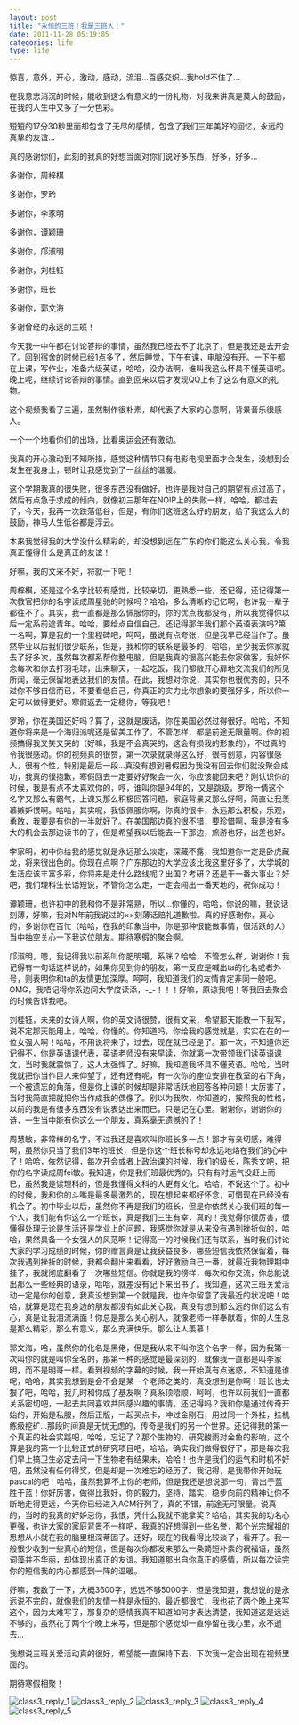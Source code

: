 ```yaml
---
layout: post
title: "永恒的三班！我是三班人！"
date: 2011-11-28 05:19:05
categories: life
type: life
---
```


惊喜，意外，开心，激动，感动，流泪...百感交织...我hold不住了...

在我意志消沉的时候，能收到这么有意义的一份礼物，对我来讲真是莫大的鼓励，在我的人生中又多了一分色彩。

短短的17分30秒里面却包含了无尽的感情，包含了我们三年美好的回忆，永远的真挚的友谊...

真的感谢你们，此刻的我真的好想当面对你们说好多东西，好多，好多...

多谢你，周梓棋

多谢你，罗玲

多谢你，李家明

多谢你，谭颖珊

多谢你，邝淑明

多谢你，刘桂钰

多谢你，班长

多谢你，郭文海

多谢曾经的永远的三班！

今天我一中午都在讨论答辩的事情，虽然我已经去不了北京了，但是我还是去开会了。回到宿舍的时候已经1点多了，然后睡觉，下午有课，电脑没有开。一下午都在上课，写作业，准备六级英语，哈哈，没办法啊，谁叫我这么杯具不懂英语呢。晚上呢，继续讨论答辩的事情。直到回来以后才发现QQ上有了这么有意义的礼物。

这个视频我看了三遍，虽然制作很朴素，却代表了大家的心意啊，背景音乐很感人。

一个一个地看你们的出场，比看奥运会还有激动。

我真的开心激动到不知所措，感觉这种情节只有电影电视里面才会发生，没想到会发生在我身上，顿时让我感觉到了一丝丝的温暖。

这个学期我真的很失败，很多东西没有做好，也许是我对自己的期望有点过高了，然后有点急于求成的倾向，就像初三那年在NOIP上的失败一样，哈哈，都过去了，今天，我再一次跌落低谷，但是，有你们这班这么好的朋友，给了我这么大的鼓励，神马人生低谷都是浮云。

本来我觉得我的大学没什么精彩的，却没想到远在广东的你们能这么关心我，令我真正懂得什么是真正的友谊！

好嘛，我的文采不好，将就一下吧！

周梓棋，还是这个名字比较有感觉，比较亲切，更熟悉一些，还记得，还记得第一次教官把你的名字读成周星驰的时候吗？哈哈，多么清晰的记忆啊，也许我一辈子都往不了。其实，我一直都是那么佩服你的，你的优点我都没有，所以我觉得你以后一定系前途青年。哈哈，要给点自信自己，还记得那年我们那个英语表演吗?第一名啊，算是我的一个里程碑吧，呵呵，虽说有点夸张，但是我早已经当作了。虽然毕业以后我们很少联系，但是，我和你的联系是最多的，哈哈，至少我去你家就去了好多次，虽然每次都系帮你整电脑，但是我真的很高兴能去你家做客，我好怀念每次和你去打羽毛球，出来聊天，一起吃饭，我们都敞开心扉地交流我们的所见所闻，毫无保留地表达我们的友情。在此，我想对你说，其实你也很优秀的，只不过你不够自信而已，不要看低自己，你真正的实力比你想象的要强好多，所以你一定可以做得更好。寒假返去一定稳你，等我吧！

罗玲，你在美国还好吗？算了，这就是废话，你在美国必然过得很好。哈哈，不知道你将来是一个海归派呢还是留美工作了，不管怎样，都是前途无限量啊。你的视频搞得我又笑又哭的（好嘛，我是不会真哭的，这会有损我的形象的），不过真的令我很感动。你的视频真的很赞，第一次录就录得这么好，很有创意，内容很感人，很有个性，特别是最后一段...真没有想到暑假因为我没有回去你们就没聚会成功，我真的很抱歉，寒假回去一定要好好聚会一次，你应该能回来吧？刚认识你的时候，我是有点不太喜欢你的，哼，谁叫你是94年的，又是跳级，罗玲一倩这个名字又那么有霸气，上课又那么积极回答问题，家庭背景又那么好啊，简直让我羡慕嫉妒恨啊。哈哈，其实呢，我很佩服你啊，你真的很牛，永远那么积极，乐观，勇敢，我要是有你的一半就好了。在美国那边真的很不错，要珍惜啊，我是没有多大的机会去那边读书的了，但是希望我以后能去一下那边，旅游也好，出差也好。

李家明，初中你给我的感觉就是永远那么淡定，深藏不露，我知道你一定是卧虎藏龙，将来很出色的。你现在点啊？广东那边的大学应该比我这里好多了，大学城的生活应该丰富多彩，你将来是走什么路线呢？出国？考研？还是干一番大事业？好吧，我们理科生长话短说，不管你怎么走，一定会闯出一番天地的，祝你成功！

谭颖珊，也许初中的我和你不是非常熟，所以...你懂的，哈哈，你说的嘛，我说话刻薄，好嘛，我对N年前我说过的××刻薄话赔礼道歉啦。真的好感谢你，真心的，多谢你在百忙（哈哈，在我的印象当中，你是那种很能做事情，很活跃的人）当中抽空关心一下我这位朋友。期待寒假的聚会啊。

邝淑明，嗯，我记得我以前系叫你肥明噶，系咪？哈哈，不管怎么样，谢谢你！我记得有一句话这样说的，如果你见到你的朋友，第一反应是喊出ta的化名或者外号，则表明你和ta的友情更加深厚。呵呵，我知道我们的友情肯定非同一般吧。OMG，我唔记得你系边间大学度读添，-_-！！！好嘛，原谅我吧！等我回去聚会的时候告诉我吧。

刘桂钰，未来的女诗人啊，你的英文诗很赞，很有文采，希望那天能教一下我写，说不定那天能用上，哈哈，你懂的。你知道吗，你给我的感觉就是，实实在在的一位女强人啊！哈哈，不用说将来了，过去，现在就已经是了。那一次，不知道你还记得不，你是英语课代表，英语老师没有来早读，你就第一次带领我们读英语课文，当时我就震惊了，这人太强悍了。好嘛，我知道我杯具不懂英语。哈哈，当时我就把你当作巨人来仰望了，还有还有呢，有一次你的座位安排在教室的右下角，一个被遗忘的角落，但是你上课的时候却是非常活跃地回答各种问题！太厉害了，当时我简直把就把你当作成我的偶像了。别以为我吹，你知道的，按照我的性格，以前的我是有很多东西没有说表达出来而已，只是记在心里。谢谢你，谢谢你的诗，一生当中能有你这么一个朋友，真系毫无遗憾的了！

周慧敏，非常棒的名字，不过我还是喜欢叫你班长多一点！那才有亲切感，难得啊，虽然你只当了我们3年的班长，但是你这个班长称号却永远地烙在我们的心中了！哈哈，依然记得，每次开会或者上政治课的时候，我们的级长，陈秀文吧，把你的名字读成周fei敏。我知道，你是我们班最优秀的，只有有时运气没赶上而已，虽然我是读理科的，但是我懂得文科的人更有文化。哈哈，不说这个了。初中的时候，我和你的斗嘴是最多最激烈的，现在想起来都好怀念，可惜现在已经没有机会了。初中毕业以后，虽然你不再是我们的班长，但是你依然关心我们班的每一个人，我们能有你这么一个班长，真是我们三生有幸，真的！我觉得你很厉害，很懂得处理无论是生活还是学业上的问题，我感觉你就是从来没有遇到挫折似的，哈哈，果然具备一个女强人的风范啊！记得高一的时候我们还有联系，当时我们讨论大家的学习成绩的时候，你的赠言真是让我获益良多，哪些短信我依然保留着，每次我遇到挫折的时候，我都会翻出来看看，好好激励自己一番，就最近我物理期中挂了，我就彻底翻看了一次哪些短信。你就是我的榜样，每次和你交流，你总能说出那么一些经典的语录，哈哈，就差没有记下来出书了。我知道，这次三班关爱活动一定是你的创意，我真没想到第一个就是我，也许你留意了我最近的状况吧！哈哈，就算是现在我身边的朋友都没有如此关心我，真没有想到那么远的你们这么有心，真是让我泪流满面！你总是那么关心别人，就像老师一样奉献着，你的人生总是那么精彩，那么有意义，那么充满快乐，那么让人羡慕！

郭文海，哈，虽然你的化名是黑佬，但是我从来不叫你这个名字一样，因为我第一次叫你的就是叫你全名的，那第一种的感觉是最深刻的，就像我一直都是叫李家明，而不是明哥一样。看到视频的字幕的时候，我一开始真有点迷惑，不知道是谁呢，哈哈，其实我想到是会不会是某一个老师之类的，真没想到是你啊！班长也太狠了吧，哈哈，我几时和你成了基友啊？真系顶唔顺，呵呵，也许以前我们一直都关系密切吧，一起去共同喜欢共同感兴趣的事情。还记得吗？我和你是通过传奇开始的，开始是私服，然后正版，一起买点卡，冲过金刚石，用过同一个外挂，挂机练级挖矿...那段时间真是无忧无虑的，传奇是我们的另一个世界。还记得我的第一个真正的社会实践吧，哈哈，忘记了？那个生物的，研究酸雨对金鱼的影响，这个算是我的第一个比较正式的研究项目吧，哈哈，确实我们做得很好了，那是每次我们早上搞卫生必定去问一下生物老有结果未，哈哈！也许是我们的运气和时机不好吧，虽然没有任何得奖，但是却是一次难忘的经历了。我记得，是我带你开始玩pascal的吧！哈哈，虽然我算不上你的老师，但是我还是想说那一句，青出于蓝胜于蓝！你好厉害，做得比我好，你的毅力，坚持，踏实，稳步向前的精神让你不断地走得更远，今天你已经进入ACM行列了，真的不错，前途无可限量。说真的，当时的我真的好妒忌你，我恨，凭什么我就不能拿奖？哈哈，其实我的功名心更强，也许大家的家庭背景不一样吧，我真的好想得到一些名誉，那个光宗耀祖的思想从小就在我的脑里根深蒂固了。还好，现在的我看得比较淡了，看开了。我一般很少收到一些真心的短信，但是每次你都发来那么一条简短朴素的祝福语，虽然词藻并不华丽，却体现出真正的友谊。我知道那出自你真正的感情，所以每次读完你的短信我的内心都感到一阵的温暖。

好嘛，我数了一下，大概3600字，远远不够5000字，但是我知道，我想说的是永远说不完的，就像我们的友情一样是永恒的。最近都很忙，我也花了两个晚上来写这个，因为太难写了，那复杂的感情我真不知道如何才表达清楚，我知道这是远远不够的，虽然花了两个个晚上来写，但是那个感觉却一直停留在我心里，永不逝去...

我想说三班关爱活动真的很好，希望能一直保持下去，下次我一定会出现在视频里面的。

期待寒假相聚！

![class3_reply_1][class3_reply_1]
![class3_reply_2][class3_reply_2]
![class3_reply_3][class3_reply_3]
![class3_reply_4][class3_reply_4]
![class3_reply_5][class3_reply_5]

[class3_reply_1]: /image/class3_reply_1.png
[class3_reply_2]: /image/class3_reply_2.png
[class3_reply_3]: /image/class3_reply_3.png
[class3_reply_4]: /image/class3_reply_4.png
[class3_reply_5]: /image/class3_reply_5.png